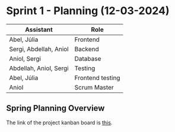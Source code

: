 # Sprint 1 - Planning (12-03-2024)

| **Assistant**          | **Role**         |
|------------------------|------------------|
| Abel, Júlia            | Frontend         |
| Sergi, Abdellah, Aniol | Backend          |
| Aniol, Sergi           | Database         |
| Abdellah, Aniol, Sergi | Testing          |
| Abel, Júlia            | Frontend testing |
| Aniol                  | Scrum Master     |

## Spring Planning Overview

The link of the project kanban board is [this](https://github.com/orgs/Computer-Engineering-UdL/projects/3).